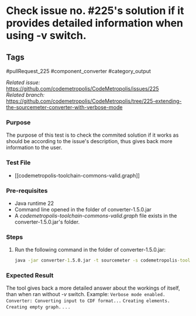 # Check issue no. #225's solution if it provides detailed information when using -v switch.

## Tags
#pullRequest_225 #component_converter #category_output

_Related issue:_ https://github.com/codemetropolis/CodeMetropolis/issues/225 <br>
_Related branch:_ https://github.com/codemetropolis/CodeMetropolis/tree/225-extending-the-sourcemeter-converter-with-verbose-mode

### Purpose
The purpose of this test is to check the commited solution if it works as should be according to the issue's description, thus gives back more information to the user.

### Test File
- [[codemetropolis-toolchain-commons-valid.graph]]

### Pre-requisites	
- Java runtime 22
- Command line opened in the folder of converter-1.5.0.jar
- A *codemetropolis-toolchain-commons-valid.graph* file exists in the converter-1.5.0.jar's folder. 

### Steps
1. Run the following command in the folder of converter-1.5.0.jar:
	```cmd
	java -jar converter-1.5.0.jar -t sourcemeter -s codemetropolis-toolchain-commons-valid.graph -v
	```

### Expected Result
The tool gives back a more detailed answer about the workings of itself, than when ran without *-v* switch. Example: 
`Verbose mode enabled.`
`Converter: Converting input to CDF format...`
`Creating elements.`
`Creating empty graph.`
. . .
